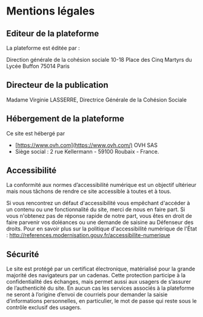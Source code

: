 # Mentions légales

## Editeur de la plateforme

La plateforme est éditée par :

Direction générale de la cohésion sociale
10-18 Place des Cinq Martyrs du Lycée Buffon
75014 Paris

## Directeur de la publication

Madame Virginie LASSERRE, Directrice Générale de la Cohésion Sociale

## Hébergement de la plateforme

Ce site est hébergé par

- [https://www.ovh.com](https://www.ovh.com/) OVH SAS
- Siège social : 2 rue Kellermann - 59100 Roubaix - France.

## Accessibilité

La conformité aux normes d’accessibilité numérique est un objectif ultérieur mais nous tâchons de rendre ce site accessible à toutes et à tous.

Si vous rencontrez un défaut d'accessibilité vous empêchant d'accéder à un contenu ou une fonctionnalité du site, merci de nous en faire part. Si vous n'obtenez pas de réponse rapide de notre part, vous êtes en droit de faire parvenir vos doléances ou une demande de saisine au Défenseur des droits. Pour en savoir plus sur la politique d'accessibilité numérique de l'État : http://references.modernisation.gouv.fr/accessibilite-numerique

## Sécurité

Le site est protégé par un certificat électronique, matérialisé pour la grande majorité des navigateurs par un cadenas. Cette protection participe à la confidentialité des échanges, mais permet aussi aux usagers de s’assurer de l’authenticité du site. En aucun cas les services associés à la plateforme ne seront à l’origine d’envoi de courriels pour demander la saisie d’informations personnelles, en particulier, le mot de passe qui reste sous le contrôle exclusif des usagers.
